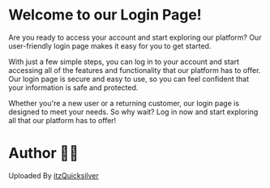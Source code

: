 # Welcome to our Login Page!

Are you ready to access your account and start exploring our platform? Our user-friendly login page makes it easy for you to get started.

With just a few simple steps, you can log in to your account and start accessing all of the features and functionality that our platform has to offer. Our login page is secure and easy to use, so you can feel confident that your information is safe and protected.

Whether you're a new user or a returning customer, our login page is designed to meet your needs. So why wait? Log in now and start exploring all that our platform has to offer!


# Author 🧑‍💻

Uploaded By [itzQuicksilver](https://github.com/QuicksilverYT/Ferrari-Site)

